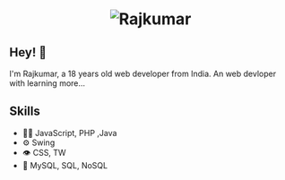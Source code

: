 <h1 align="center">
  <img src="https://github.com/Rajkumar-stackcoder.png" alt="Rajkumar" />
</h1>

## Hey! 👋
I'm Rajkumar, a 18 years old web developer from India.
An web devloper with learning more...
## Skills
- 👨‍💻 JavaScript, PHP ,Java
- ⚙️ Swing
- 👁️ CSS, TW
- 💽 MySQL, SQL, NoSQL
